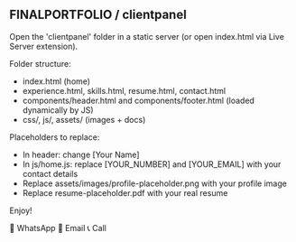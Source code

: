 FINALPORTFOLIO / clientpanel
---------------------------

Open the 'clientpanel' folder in a static server (or open index.html via Live Server extension).

Folder structure:
- index.html (home)
- experience.html, skills.html, resume.html, contact.html
- components/header.html and components/footer.html (loaded dynamically by JS)
- css/, js/, assets/ (images + docs)

Placeholders to replace:
- In header: change [Your Name]
- In js/home.js: replace [YOUR_NUMBER] and [YOUR_EMAIL] with your contact details
- Replace assets/images/profile-placeholder.png with your profile image
- Replace resume-placeholder.pdf with your real resume

Enjoy!


<a id="btn-whatsapp" class="cta" target="_blank">💬 WhatsApp</a>
        <a id="btn-email" class="cta outline">📧 Email</a>
        <a id="btn-call" class="cta">📞 Call</a>